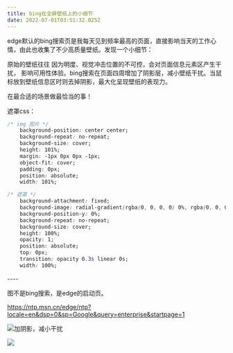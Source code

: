 ```yaml
---
title: bing在全屏壁纸上的小细节
date: 2022-07-01T03:51:32.025Z
---
```

edge默认的bing搜索页是我每天见到频率最高的页面，直接影响当天的工作心情，由此也收集了不少高质量壁纸。发现一个小细节：

原始的壁纸往往 因为明度、视觉冲击位置的不可控，会对页面信息元素区产生干扰，  影响可用性体验。bing搜索在页面四周增加了阴影层，减小壁纸干扰。当鼠标放到壁纸信息区时则去掉阴影，最大化呈现壁纸的表现力。

在最合适的场景做最恰当的事！



遮罩css：

```css
/* img 图片 */ 
    background-position: center center;
    background-repeat: no-repeat;
    background-size: cover;
    height: 101%;
    margin: -1px 0px 0px -1px;
    object-fit: cover;
    padding: 0px;
    position: absolute;
    width: 101%;

/* 遮罩 */
    background-attachment: fixed;
    background-image: radial-gradient(rgba(0, 0, 0, 0) 0%, rgba(0, 0, 0, 0.5) 100%), radial-gradient(rgba(0, 0, 0, 0) 33%, rgba(0, 0, 0, 0.3) 166%);
    background-position-y: 0%;
    background-repeat: no-repeat;
    background-size: cover;
    height: 100%;
    opacity: 1;
    position: absolute;
    top: 0px;
    transition: opacity 0.3s linear 0s;
    width: 100%;
```



\----

图不是bing搜索，是edge的启动页。

 <!--StartFragment-->

<https://ntp.msn.cn/edge/ntp?locale=en&dsp=0&sp=Google&query=enterprise&startpage=1>

<!--EndFragment-->

![](images/1.jpg "加阴影，减小干扰")

![](images/2.jpg)